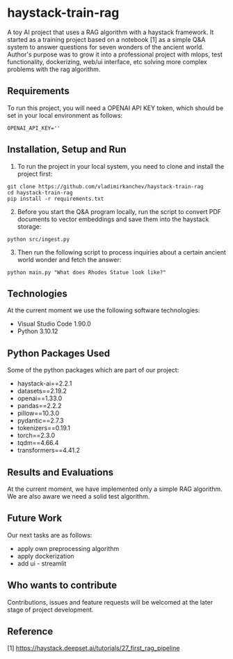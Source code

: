 # haystack-train-rag

A toy AI project that uses a RAG algorithm with a haystack framework. It started as a training project based on a notebook [1] as a simple Q&A system to answer questions for seven wonders of the ancient world. Author's purpose was to grow it into a professional project with mlops, test functionality, dockerizing, web/ui interface, etc solving more complex problems with the rag algorithm.


## Requirements

To run this project, you will need a OPENAI API KEY token, which should be set in your local environment as follows:
```
OPENAI_API_KEY=''
```


## Installation, Setup and Run

1. To run the project in your local system, you need to clone and install the project first:
```
git clone https://github.com/vladimirkanchev/haystack-train-rag
cd haystack-train-rag
pip install -r requirements.txt
```
2. Before you start the Q&A program locally, run the script to convert PDF documents to vector embeddings and save them into the haystack storage:
```
python src/ingest.py
```
3. Then run the following script to process inquiries about a certain ancient world wonder and fetch the answer:
```
python main.py "What does Rhodes Statue look like?"
```

## Technologies

At the current moment we use the following software technologies:
    
- Visual Studio Code 1.90.0
- Python 3.10.12

    
## Python Packages Used
    
Some of the python packages which are part of our project:

- haystack-ai==2.2.1
- datasets==2.19.2
- openai==1.33.0
- pandas==2.2.2
- pillow==10.3.0
- pydantic==2.7.3
- tokenizers==0.19.1
- torch==2.3.0
- tqdm==4.66.4
- transformers==4.41.2


## Results and Evaluations

At the current moment, we have implemented only a simple RAG algorithm. We are also aware we need a solid test algorithm.


## Future Work

Our next tasks are as follows:
   
- apply own preprocessing algorithm
- apply dockerization
- add ui - streamlit


## Who wants to contribute

Contributions, issues and feature requests will be welcomed at the later stage of project development. 


## Reference
[1] https://haystack.deepset.ai/tutorials/27_first_rag_pipeline